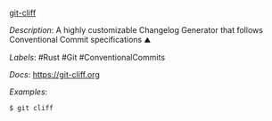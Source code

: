 [git-cliff](https://github.com/orhun/git-cliff)

*Description*: A highly customizable Changelog Generator that follows Conventional Commit specifications ⛰️ 

*Labels*: #Rust #Git #ConventionalCommits

*Docs*: https://git-cliff.org

*Examples*:

```bash
$ git cliff
```
